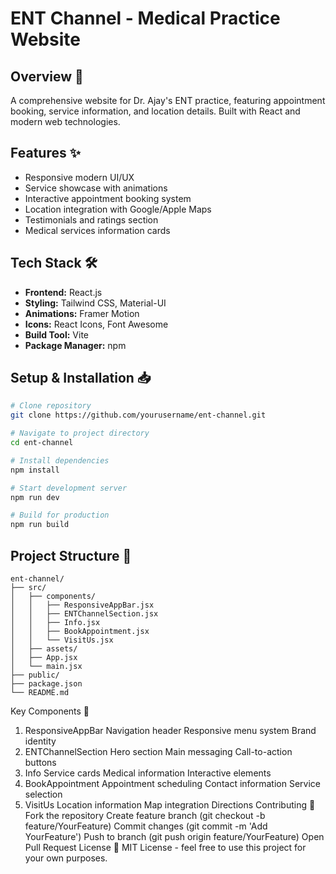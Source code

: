 # ENT Channel - Medical Practice Website

## Overview 🏥
A comprehensive website for Dr. Ajay's ENT practice, featuring appointment booking, service information, and location details. Built with React and modern web technologies.

## Features ✨
- Responsive modern UI/UX
- Service showcase with animations
- Interactive appointment booking system
- Location integration with Google/Apple Maps
- Testimonials and ratings section
- Medical services information cards

## Tech Stack 🛠
- **Frontend:** React.js
- **Styling:** Tailwind CSS, Material-UI
- **Animations:** Framer Motion
- **Icons:** React Icons, Font Awesome
- **Build Tool:** Vite
- **Package Manager:** npm

## Setup & Installation 📥

```bash
# Clone repository
git clone https://github.com/yourusername/ent-channel.git

# Navigate to project directory
cd ent-channel

# Install dependencies
npm install

# Start development server
npm run dev

# Build for production
npm run build
```

## Project Structure 🌳
```
ent-channel/
├── src/
│   ├── components/
│   │   ├── ResponsiveAppBar.jsx
│   │   ├── ENTChannelSection.jsx
│   │   ├── Info.jsx
│   │   ├── BookAppointment.jsx
│   │   └── VisitUs.jsx
│   ├── assets/
│   ├── App.jsx
│   └── main.jsx
├── public/
├── package.json
└── README.md
```

Key Components 🔑
1. ResponsiveAppBar
Navigation header
Responsive menu system
Brand identity
2. ENTChannelSection
Hero section
Main messaging
Call-to-action buttons
3. Info
Service cards
Medical information
Interactive elements
4. BookAppointment
Appointment scheduling
Contact information
Service selection
5. VisitUs
Location information
Map integration
Directions
Contributing 🤝
Fork the repository
Create feature branch (git checkout -b feature/YourFeature)
Commit changes (git commit -m 'Add YourFeature')
Push to branch (git push origin feature/YourFeature)
Open Pull Request
License 📄
MIT License - feel free to use this project for your own purposes.